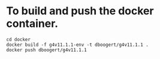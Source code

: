 
# To build and push the docker container.

```
cd docker
docker build -f g4v11.1.1-env -t dboogert/g4v11.1.1 .
docker push dboogert/g4v11.1.1
```